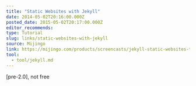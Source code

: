 ```yaml
---
title: "Static Websites with Jekyll"
date: 2014-05-02T20:16:00.000Z
posted_date: 2015-05-02T20:17:00.000Z
editor_recommends:
type: Tutorial
slug: links/static-websites-with-jekyll
source: Mijingo
link: https://mijingo.com/products/screencasts/jekyll-static-websites-tutorial/
tool:
  - tool/jekyll.md
---
```

[pre-2.0], not free



